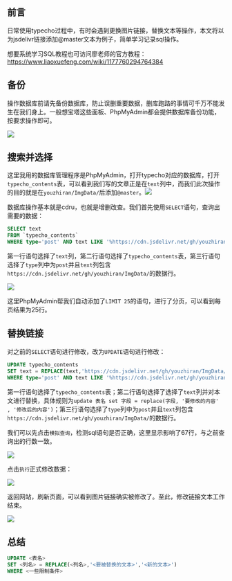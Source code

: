 ## 前言

日常使用typecho过程中，有时会遇到更换图片链接，替换文本等操作，本文将以为jsdelivr链接添加@master文本为例子，简单学习记录sql操作。

想要系统学习SQL教程也可访问廖老师的官方教程：https://www.liaoxuefeng.com/wiki/1177760294764384



## 备份

操作数据库前请先备份数据库，防止误删重要数据，删库跑路的事情可千万不能发生在我们身上。一般想宝塔这些面板、PhpMyAdmin都会提供数据库备份功能，按要求操作即可。

![](E:\~MyFiles\Github\ImgData\2021.1\549\1.jpg)



## 搜索并选择

这里我用的数据库管理程序是PhpMyAdmin，打开typecho对应的数据库，打开`typecho_contents`表，可以看到我们写的文章正是在`text`列中，而我们此次操作的目的就是在`youzhiran/ImgData/`后添加`@master`。![](E:\~MyFiles\Github\ImgData\2021.1\549\image-20210303103520322.png)



数据库操作基本就是cdru，也就是增删改查。我们首先使用`SELECT`语句，查询出需要的数据：

```SQL
SELECT text
FROM `typecho_contents` 
WHERE type='post' AND text LIKE '%https://cdn.jsdelivr.net/gh/youzhiran/ImgData/%'
```

第一行语句选择了`text`列，第二行语句选择了`typecho_contents`表，第三行语句选择了`type`列中为`post`并且`text`列包含`https://cdn.jsdelivr.net/gh/youzhiran/ImgData/`的数据行。

![](E:\~MyFiles\Github\ImgData\2021.1\549\image-20210304132547030.png)

这里PhpMyAdmin帮我们自动添加了`LIMIT 25`的语句，进行了分页，可以看到每页结果为25行。



## 替换链接

对之前的`SELECT`语句进行修改，改为`UPDATE`语句进行修改：

```SQL
UPDATE typecho_contents 
SET text = REPLACE(text,'https://cdn.jsdelivr.net/gh/youzhiran/ImgData/','https://cdn.jsdelivr.net/gh/youzhiran/ImgData@master/')
WHERE type='post' AND text LIKE '%https://cdn.jsdelivr.net/gh/youzhiran/ImgData%'
```

第一行语句选择了`typecho_contents`表；第二行语句选择了选择了`text`列并对本文进行替换，具体规则为`update 表名 set 字段 = replace(字段, '要修改的内容' , '修改后的内容')`；第三行语句选择了`type`列中为`post`并且`text`列包含`https://cdn.jsdelivr.net/gh/youzhiran/ImgData/`的数据行。



我们可以先点击`模拟查询`，检测sql语句是否正确，这里显示影响了67行，与之前查询出的行数一致。

![](E:\~MyFiles\Github\ImgData\2021.1\549\image-20210304133051670.png)



点击`执行`正式修改数据：

![](E:\~MyFiles\Github\ImgData\2021.1\549\image-20210304133257432.png)



返回网站，刷新页面，可以看到图片链接确实被修改了。至此，修改链接文本工作结束。

![](E:\~MyFiles\Github\ImgData\2021.1\549\image-20210304133421152.png)



## 总结

```SQL
UPDATE <表名>
SET <列名> = REPLACE(<列名>,'<要被替换的文本>','<新的文本>')
WHERE <一些限制条件>
```

